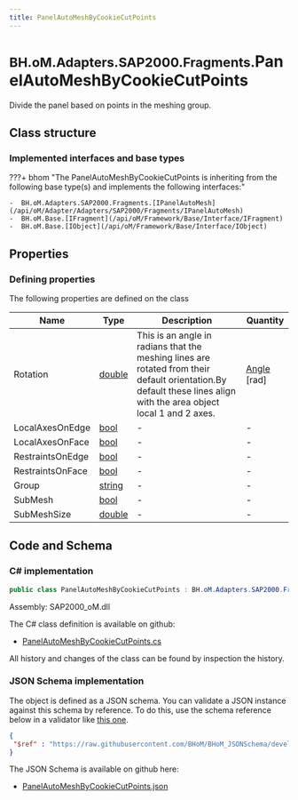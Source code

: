 ```yaml
---
title: PanelAutoMeshByCookieCutPoints
---
```


# <small>BH.oM.Adapters.SAP2000.Fragments.</small>**PanelAutoMeshByCookieCutPoints**

Divide the panel based on points in the meshing group.

## Class structure

### Implemented interfaces and base types

???+ bhom "The PanelAutoMeshByCookieCutPoints is inheriting from the following base type(s) and implements the following interfaces:"

    -  BH.oM.Adapters.SAP2000.Fragments.[IPanelAutoMesh](/api/oM/Adapter/Adapters/SAP2000/Fragments/IPanelAutoMesh)
    -  BH.oM.Base.[IFragment](/api/oM/Framework/Base/Interface/IFragment)
    -  BH.oM.Base.[IObject](/api/oM/Framework/Base/Interface/IObject)


## Properties



### Defining properties

The following properties are defined on the class

| Name             | Type             | Description      | Quantity         |
|------------------|------------------|------------------|------------------|
| Rotation | [double](https://learn.microsoft.com/en-us/dotnet/api/System.Double?view=netstandard-2.0) | This is an angle in radians that the meshing lines are rotated from their default orientation.By default these lines align with the area object local 1 and 2 axes. | [Angle](/api/oM/Dimensional/Quantities/Attributes/Angle) [rad] |
| LocalAxesOnEdge | [bool](https://learn.microsoft.com/en-us/dotnet/api/System.Boolean?view=netstandard-2.0) | - | - |
| LocalAxesOnFace | [bool](https://learn.microsoft.com/en-us/dotnet/api/System.Boolean?view=netstandard-2.0) | - | - |
| RestraintsOnEdge | [bool](https://learn.microsoft.com/en-us/dotnet/api/System.Boolean?view=netstandard-2.0) | - | - |
| RestraintsOnFace | [bool](https://learn.microsoft.com/en-us/dotnet/api/System.Boolean?view=netstandard-2.0) | - | - |
| Group | [string](https://learn.microsoft.com/en-us/dotnet/api/System.String?view=netstandard-2.0) | - | - |
| SubMesh | [bool](https://learn.microsoft.com/en-us/dotnet/api/System.Boolean?view=netstandard-2.0) | - | - |
| SubMeshSize | [double](https://learn.microsoft.com/en-us/dotnet/api/System.Double?view=netstandard-2.0) | - | - |


## Code and Schema

### C# implementation

``` C# title="C#"
public class PanelAutoMeshByCookieCutPoints : BH.oM.Adapters.SAP2000.Fragments.IPanelAutoMesh, BH.oM.Base.IFragment, BH.oM.Base.IObject
```

Assembly: SAP2000_oM.dll

The C# class definition is available on github:

- [PanelAutoMeshByCookieCutPoints.cs](https://github.com/BHoM/SAP2000_Toolkit/blob/develop/SAP2000_oM/Fragments\PanelAutoMeshByCookieCutPoints.cs)

All history and changes of the class can be found by inspection the history.
### JSON Schema implementation

The object is defined as a JSON schema. You can validate a JSON instance against this schema by reference. To do this, use the schema reference below in a validator like [this one](https://www.jsonschemavalidator.net/).

``` json title="JSON Schema"
{
 "$ref" : "https://raw.githubusercontent.com/BHoM/BHoM_JSONSchema/develop/SAP2000_oM/Fragments/PanelAutoMeshByCookieCutPoints.json"
}
```

The JSON Schema is available on github here:

- [PanelAutoMeshByCookieCutPoints.json](https://github.com/BHoM/BHoM_JSONSchema/blob/develop/SAP2000_oM/Fragments/PanelAutoMeshByCookieCutPoints.json)
